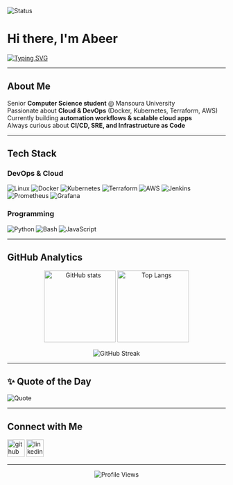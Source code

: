 ![Status](https://img.shields.io/badge/Status-Building%20awesome%20things-success?style=flat-square&logo=github)

# Hi there, I'm Abeer   
[![Typing SVG](https://readme-typing-svg.herokuapp.com?size=28&duration=4000&color=F39C12&center=true&vCenter=true&width=600&lines=DevOps+Engineer;Cloud+Enthusiast;Open+Source+Contributor;Always+Learning+New+Things)](https://git.io/typing-svg)

---

##  About Me  
 Senior **Computer Science student** @ Mansoura University  
 Passionate about **Cloud & DevOps** (Docker, Kubernetes, Terraform, AWS)  
 Currently building **automation workflows & scalable cloud apps**  
 Always curious about **CI/CD, SRE, and Infrastructure as Code**  

---

##  Tech Stack

###  DevOps & Cloud  
![Linux](https://img.shields.io/badge/Linux-FCC624?style=for-the-badge&logo=linux&logoColor=black)
![Docker](https://img.shields.io/badge/Docker-2496ED?style=for-the-badge&logo=docker&logoColor=white)
![Kubernetes](https://img.shields.io/badge/Kubernetes-326CE5?style=for-the-badge&logo=kubernetes&logoColor=white)
![Terraform](https://img.shields.io/badge/Terraform-7B42BC?style=for-the-badge&logo=terraform&logoColor=white)
![AWS](https://img.shields.io/badge/AWS-232F3E?style=for-the-badge&logo=amazonaws&logoColor=FF9900)
![Jenkins](https://img.shields.io/badge/Jenkins-D24939?style=for-the-badge&logo=jenkins&logoColor=white)
![Prometheus](https://img.shields.io/badge/Prometheus-E6522C?style=for-the-badge&logo=prometheus&logoColor=white)
![Grafana](https://img.shields.io/badge/Grafana-F46800?style=for-the-badge&logo=grafana&logoColor=white)

###  Programming  
![Python](https://img.shields.io/badge/Python-3776AB?style=for-the-badge&logo=python&logoColor=white)
![Bash](https://img.shields.io/badge/Bash-4EAA25?style=for-the-badge&logo=gnubash&logoColor=white)
![JavaScript](https://img.shields.io/badge/JavaScript-F7DF1E?style=for-the-badge&logo=javascript&logoColor=black)

---

##  GitHub Analytics  

<p align="center">
  <img src="https://github-readme-stats.vercel.app/api?username=abeerseada&show_icons=true&theme=radical" alt="GitHub stats" height="165"/>
  <img src="https://github-readme-stats.vercel.app/api/top-langs/?username=abeerseada&layout=compact&theme=radical" alt="Top Langs" height="165"/>
</p>

<p align="center">
  <img src="https://github-readme-streak-stats.herokuapp.com/?user=abeerseada&theme=radical" alt="GitHub Streak" />
</p>

---

## ✨ Quote of the Day  
![Quote](https://quotes-github-readme.vercel.app/api?type=vertical&theme=tokyonight)

---

##  Connect with Me  
[<img src="https://cdn.jsdelivr.net/npm/simple-icons@3.0.1/icons/github.svg" alt="github" height="40">](https://github.com/abeerseada)
[<img src="https://cdn.jsdelivr.net/npm/simple-icons@3.0.1/icons/linkedin.svg" alt="linkedin" height="40">](https://www.linkedin.com/in/abeer-abd-elhameed/)  

---

<p align="center">  
  <img src="https://komarev.com/ghpvc/?username=abeerseada&label=Profile%20Views&color=blue&style=flat" alt="Profile Views"/>  
</p>
